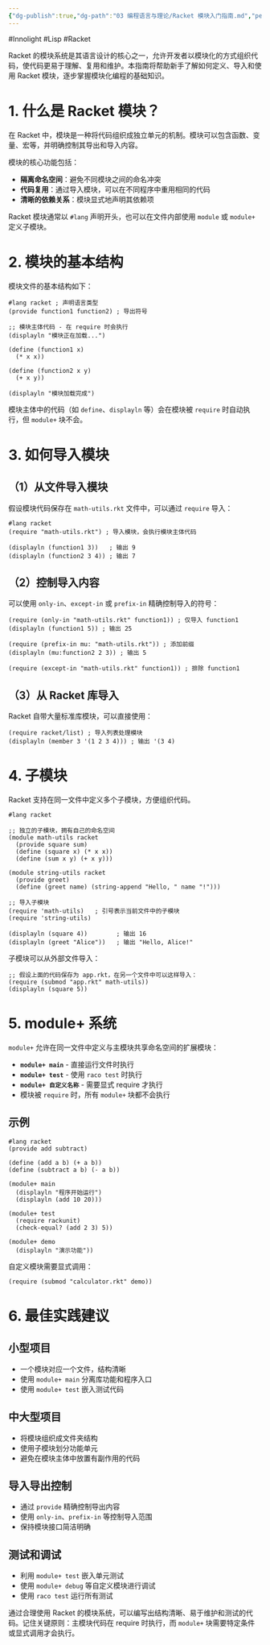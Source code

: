 ```yaml
---
{"dg-publish":true,"dg-path":"03 编程语言与理论/Racket 模块入门指南.md","permalink":"/03 编程语言与理论/Racket 模块入门指南/","created":"2025-05-15T10:34:48.231+08:00","updated":"2025-08-14T14:32:48.223+08:00"}
---
```


#Innolight #Lisp #Racket 

Racket 的模块系统是其语言设计的核心之一，允许开发者以模块化的方式组织代码，使代码更易于理解、复用和维护。本指南将帮助新手了解如何定义、导入和使用 Racket 模块，逐步掌握模块化编程的基础知识。

# 1. 什么是 Racket 模块？

在 Racket 中，模块是一种将代码组织成独立单元的机制。模块可以包含函数、变量、宏等，并明确控制其导出和导入内容。

模块的核心功能包括：

- **隔离命名空间**：避免不同模块之间的命名冲突
- **代码复用**：通过导入模块，可以在不同程序中重用相同的代码
- **清晰的依赖关系**：模块显式地声明其依赖项

Racket 模块通常以 `#lang` 声明开头，也可以在文件内部使用 `module` 或 `module+` 定义子模块。

# 2. 模块的基本结构

模块文件的基本结构如下：

```racket
#lang racket ; 声明语言类型
(provide function1 function2) ; 导出符号

;; 模块主体代码 - 在 require 时会执行
(displayln "模块正在加载...")

(define (function1 x)
  (* x x))

(define (function2 x y)
  (+ x y))

(displayln "模块加载完成")
```

模块主体中的代码（如 `define`、`displayln` 等）会在模块被 `require` 时自动执行，但 `module+` 块不会。

# 3. 如何导入模块

## （1）从文件导入模块

假设模块代码保存在 `math-utils.rkt` 文件中，可以通过 `require` 导入：

```racket
#lang racket
(require "math-utils.rkt") ; 导入模块，会执行模块主体代码

(displayln (function1 3))   ; 输出 9
(displayln (function2 3 4)) ; 输出 7
```

## （2）控制导入内容

可以使用 `only-in`、`except-in` 或 `prefix-in` 精确控制导入的符号：

```racket
(require (only-in "math-utils.rkt" function1)) ; 仅导入 function1
(displayln (function1 5)) ; 输出 25

(require (prefix-in mu: "math-utils.rkt")) ; 添加前缀
(displayln (mu:function2 2 3)) ; 输出 5

(require (except-in "math-utils.rkt" function1)) ; 排除 function1
```

## （3）从 Racket 库导入

Racket 自带大量标准库模块，可以直接使用：

```racket
(require racket/list) ; 导入列表处理模块
(displayln (member 3 '(1 2 3 4))) ; 输出 '(3 4)
```

# 4. 子模块

Racket 支持在同一文件中定义多个子模块，方便组织代码。

```racket
#lang racket

;; 独立的子模块，拥有自己的命名空间
(module math-utils racket
  (provide square sum)
  (define (square x) (* x x))
  (define (sum x y) (+ x y)))

(module string-utils racket
  (provide greet)
  (define (greet name) (string-append "Hello, " name "!")))

;; 导入子模块
(require 'math-utils)   ; 引号表示当前文件中的子模块
(require 'string-utils)

(displayln (square 4))        ; 输出 16
(displayln (greet "Alice"))   ; 输出 "Hello, Alice!"
```

子模块可以从外部文件导入：

```racket
;; 假设上面的代码保存为 app.rkt，在另一个文件中可以这样导入：
(require (submod "app.rkt" math-utils))
(displayln (square 5))
```

# 5. module+ 系统

`module+` 允许在同一文件中定义与主模块共享命名空间的扩展模块：

- **`module+ main`** - 直接运行文件时执行
- **`module+ test`** - 使用 `raco test` 时执行
- **`module+ 自定义名称`** - 需要显式 require 才执行
- 模块被 `require` 时，所有 `module+` 块都不会执行

## 示例

```racket
#lang racket
(provide add subtract)

(define (add a b) (+ a b))
(define (subtract a b) (- a b))

(module+ main
  (displayln "程序开始运行")
  (displayln (add 10 20)))

(module+ test
  (require rackunit)
  (check-equal? (add 2 3) 5))

(module+ demo
  (displayln "演示功能"))
```

自定义模块需要显式调用：

```racket
(require (submod "calculator.rkt" demo))
```

# 6. 最佳实践建议

## 小型项目

- 一个模块对应一个文件，结构清晰
- 使用 `module+ main` 分离库功能和程序入口
- 使用 `module+ test` 嵌入测试代码

## 中大型项目

- 将模块组织成文件夹结构
- 使用子模块划分功能单元
- 避免在模块主体中放置有副作用的代码

## 导入导出控制

- 通过 `provide` 精确控制导出内容
- 使用 `only-in`、`prefix-in` 等控制导入范围
- 保持模块接口简洁明确

## 测试和调试

- 利用 `module+ test` 嵌入单元测试
- 使用 `module+ debug` 等自定义模块进行调试
- 使用 `raco test` 运行所有测试

通过合理使用 Racket 的模块系统，可以编写出结构清晰、易于维护和测试的代码。记住关键原则：主模块代码在 require 时执行，而 `module+` 块需要特定条件或显式调用才会执行。